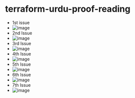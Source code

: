# terraform-urdu-proof-reading
* 1st issue
* ![image](https://github.com/yahyagulshan/terraform-urdu-proof-reading/assets/59036269/2ff4afb6-d948-44cb-a539-d97f4c3a19e1)
* 2nd Issue
* ![image](https://github.com/yahyagulshan/terraform-urdu-proof-reading/assets/59036269/d1120e03-8eb3-42f7-8ff9-37a8659d1fe7)
* 3rd Issue
* ![image](https://github.com/yahyagulshan/terraform-urdu-proof-reading/assets/59036269/3bae0785-ecdc-41fc-9b7d-f54f6915c6a9)
* 4th Issue
* ![image](https://github.com/yahyagulshan/terraform-urdu-proof-reading/assets/59036269/58267a3b-993a-488e-b93f-c03614207d33)
* 5th Issue
* ![image](https://github.com/yahyagulshan/terraform-urdu-proof-reading/assets/59036269/7d7ad3d6-2f15-43f9-b5a4-b090572d6feb)
* 6th Issue
* ![image](https://github.com/yahyagulshan/terraform-urdu-proof-reading/assets/59036269/e2962a26-810c-4ae9-8963-14076d702f07)
* 7th Issue
* ![image](https://github.com/yahyagulshan/terraform-urdu-proof-reading/assets/59036269/60a5f538-26ac-4ed4-8f29-a51cc9896769)









